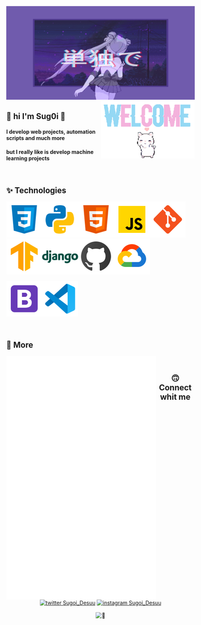 <img  src="https://raw.githubusercontent.com/Sug0i/Sug0i/main/images/3082216.gif" width="1000px" height="250px" />

<br>

   <img  src="https://raw.githubusercontent.com/Sug0i/Sug0i/main/images/d8c40ef811ec3338200327e9397ed569bf69f602r1-320-198_00.gif" width="250px" align="right" />


## 🌷 hi I'm Sug0i 🌷

#### I develop web projects, automation scripts and much more
#### but I really like is  develop machine learning projects

<br>

## ✨ Technologies
<img  src="https://raw.githubusercontent.com/Sug0i/Sug0i/main/images/icons8-css3-48.svg"  /><img  src="https://raw.githubusercontent.com/Sug0i/Sug0i/main/images/icons8-python-48.svg"  /><img  src="https://raw.githubusercontent.com/Sug0i/Sug0i/main/images/icons8-html-5-48.svg"  /><img  src="https://raw.githubusercontent.com/Sug0i/Sug0i/main/images/icons8-javascript-48.svg"  /><img  src="https://raw.githubusercontent.com/Sug0i/Sug0i/main/images/icons8-git-48.svg"  /><img  src="https://raw.githubusercontent.com/Sug0i/Sug0i/main/images/icons8-tensorflow-48.svg"  /><img  src="https://raw.githubusercontent.com/Sug0i/Sug0i/main/images/icons8-django-48.svg"  /><img  src="https://raw.githubusercontent.com/Sug0i/Sug0i/main/images/icons8-github.svg"  /><img  src="https://raw.githubusercontent.com/Sug0i/Sug0i/main/images/icons8-google-cloud.svg"  />




<img  src="https://raw.githubusercontent.com/Sug0i/Sug0i/main/images/icons8-bootstrap.svg"  /><img  src="https://raw.githubusercontent.com/Sug0i/Sug0i/main/images/icons8-visual-studio-code-2019.svg"  />

<br>

## 💾 More
[<img align="left" width="400" alt="🦑" src="https://github.com/Sug0i/Sug0i/blob/master/github-metrics.svg">](https://github.com/Sug0i/metrics) <br>



## <p align="center"> 🙃 Connect whit me </p>
<br>
<div align="center">
<a href="https://twitter.com/Sugoi_Desuu"><img alt="twitter Sugoi_Desuu" src="https://img.shields.io/badge/Twitter-1DA1F2?style=for-the-badge&logo=twitter&logoColor=white" height="30" ></a>
<a  href="https://instagram.com/_lucas_caua/"><img alt="instagram Sugoi_Desuu" src="https://img.shields.io/badge/Instagram-E4405F?style=for-the-badge&logo=instagram&logoColor=white"
 height="30"></a> 
 </div>  
   <br>
<div align="center">
<img  width="350" alt="🦑" src="https://count.getloli.com/get/@:Sug0i?theme=rule34">
</div>
<!---
Sug0i/Sug0i is a ✨ special ✨ repository because its `README.md` (this file) appears on your GitHub profile.
You can click the Preview link to take a look at your changes.
--->
